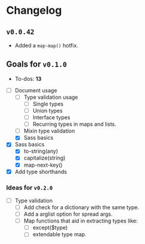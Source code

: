 # Changelog

## `v0.0.42`

- Added a `map-map()` hotfix.

## Goals for `v0.1.0`
  - To-dos: **13**
  - [ ] Document usage
    - [ ] Type validation usage
      - [ ] Single types
      - [ ] Union types
      - [ ] Interface types
      - [ ] Recurring types in maps and lists.
    - [ ] Mixin type validation
    - [x] Sass basics
  - [x] Sass basics
    - [x] to-string(any)
    - [x] capitalize(string)
    - [x] map-next-key()
  - [x] Add type shorthands

### Ideas for `v0.2.0`
  - [ ] Type validation
    - [ ] Add check for a dictionary with the same type.
    - [ ] Add a arglist option for spread args.
    - [ ] Map functions that aid in extracting types like:
      - [ ] except($type)
      - [ ] extendable type map.